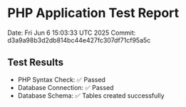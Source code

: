 # PHP Application Test Report
Date: Fri Jun  6 15:03:33 UTC 2025
Commit: d3a9a98b3d2db814bc44e427fc307df71cf95a5c

## Test Results
- PHP Syntax Check: ✅ Passed
- Database Connection: ✅ Passed
- Database Schema: ✅ Tables created successfully
